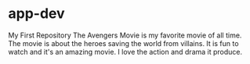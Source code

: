 # app-dev
My First Repository
The Avengers Movie is my favorite movie of all time. The movie is about the heroes saving the world from villains. It is fun to watch and it's an amazing movie. I love the action and drama it produce.
